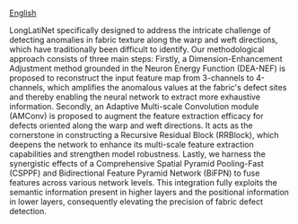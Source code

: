 
[English](README.md)


LongLatiNet specifically designed to address the intricate challenge of detecting anomalies in fabric texture along the warp and weft directions, which have traditionally been difficult to identify. Our methodological approach consists of three main steps: Firstly, a Dimension-Enhancement Adjustment method grounded in the Neuron Energy Function (DEA-NEF) is proposed to reconstruct the input feature map from 3-channels to 4-channels, which amplifies the anomalous values at the fabric's defect sites and thereby enabling the neural network to extract more exhaustive information. Secondly, an Adaptive Multi-scale Convolution module (AMConv) is proposed to augment the feature extraction efficacy for defects oriented along the warp and weft directions. It acts as the cornerstone in constructing a Recursive Residual Block (RRBlock), which deepens the network to enhance its multi-scale feature extraction capabilities and strengthen model robustness. Lastly, we harness the synergistic effects of a Comprehensive Spatial Pyramid Pooling-Fast (CSPPF) and Bidirectional Feature Pyramid Network (BiFPN) to fuse features across various network levels. This integration fully exploits the semantic information present in higher layers and the positional information in lower layers, consequently elevating the precision of fabric defect detection. 



